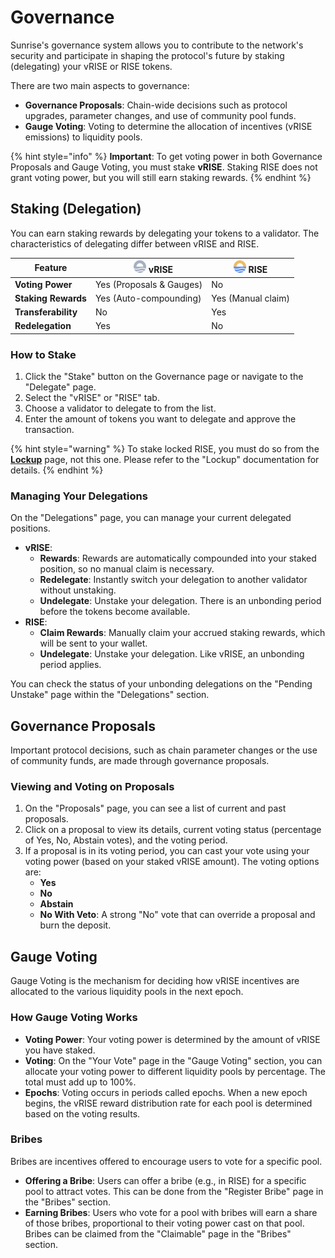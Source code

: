 # Governance

Sunrise's governance system allows you to contribute to the network's security and participate in shaping the protocol's future by staking (delegating) your vRISE or RISE tokens.

There are two main aspects to governance:

* **Governance Proposals**: Chain-wide decisions such as protocol upgrades, parameter changes, and use of community pool funds.
* **Gauge Voting**: Voting to determine the allocation of incentives (vRISE emissions) to liquidity pools.

{% hint style="info" %}
**Important**: To get voting power in both Governance Proposals and Gauge Voting, you must stake **vRISE**. Staking RISE does not grant voting power, but you will still earn staking rewards.
{% endhint %}

## Staking (Delegation)

You can earn staking rewards by delegating your tokens to a validator. The characteristics of delegating differ between vRISE and RISE.

| Feature             | 　![vRISE](../../.gitbook/assets/vRISE.png) vRISE | ![RISE](../../.gitbook/assets/RISE.png) RISE |
| ------------------- | ------------------------------------------------ | -------------------------------------------- |
| **Voting Power**    | Yes (Proposals & Gauges)                         | No                                           |
| **Staking Rewards** | Yes (Auto-compounding)                           | Yes (Manual claim)                           |
| **Transferability** | No                                               | Yes                                          |
| **Redelegation**    | Yes                                              | No                                           |

### How to Stake

1. Click the "Stake" button on the Governance page or navigate to the "Delegate" page.
2. Select the "vRISE" or "RISE" tab.
3. Choose a validator to delegate to from the list.
4. Enter the amount of tokens you want to delegate and approve the transaction.

{% hint style="warning" %}
To stake locked RISE, you must do so from the [**Lockup**](lockup.md) page, not this one. Please refer to the "Lockup" documentation for details.
{% endhint %}

### Managing Your Delegations

On the "Delegations" page, you can manage your current delegated positions.

* **vRISE**:
  * **Rewards**: Rewards are automatically compounded into your staked position, so no manual claim is necessary.
  * **Redelegate**: Instantly switch your delegation to another validator without unstaking.
  * **Undelegate**: Unstake your delegation. There is an unbonding period before the tokens become available.
* **RISE**:
  * **Claim Rewards**: Manually claim your accrued staking rewards, which will be sent to your wallet.
  * **Undelegate**: Unstake your delegation. Like vRISE, an unbonding period applies.

You can check the status of your unbonding delegations on the "Pending Unstake" page within the "Delegations" section.

## Governance Proposals

Important protocol decisions, such as chain parameter changes or the use of community funds, are made through governance proposals.

### Viewing and Voting on Proposals

1. On the "Proposals" page, you can see a list of current and past proposals.
2. Click on a proposal to view its details, current voting status (percentage of Yes, No, Abstain votes), and the voting period.
3. If a proposal is in its voting period, you can cast your vote using your voting power (based on your staked vRISE amount). The voting options are:
   * **Yes**
   * **No**
   * **Abstain**
   * **No With Veto**: A strong "No" vote that can override a proposal and burn the deposit.

## Gauge Voting

Gauge Voting is the mechanism for deciding how vRISE incentives are allocated to the various liquidity pools in the next epoch.

### How Gauge Voting Works

* **Voting Power**: Your voting power is determined by the amount of vRISE you have staked.
* **Voting**: On the "Your Vote" page in the "Gauge Voting" section, you can allocate your voting power to different liquidity pools by percentage. The total must add up to 100%.
* **Epochs**: Voting occurs in periods called epochs. When a new epoch begins, the vRISE reward distribution rate for each pool is determined based on the voting results.

### Bribes

Bribes are incentives offered to encourage users to vote for a specific pool.

* **Offering a Bribe**: Users can offer a bribe (e.g., in RISE) for a specific pool to attract votes. This can be done from the "Register Bribe" page in the "Bribes" section.
* **Earning Bribes**: Users who vote for a pool with bribes will earn a share of those bribes, proportional to their voting power cast on that pool. Bribes can be claimed from the "Claimable" page in the "Bribes" section.
